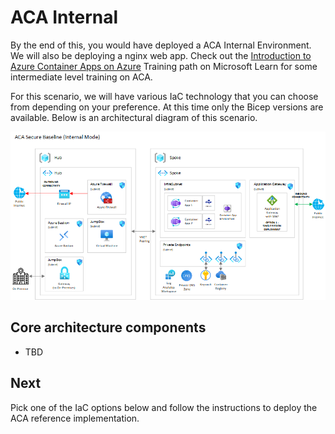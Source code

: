 # ACA Internal

By the end of this, you would have deployed a ACA Internal Environment. We will also be deploying a nginx web app. Check out the [Introduction to Azure Container Apps on Azure](https://learn.microsoft.com/en-us/azure/container-apps/) Training path on Microsoft Learn  for some intermediate level training on ACA.

For this scenario, we will have various IaC technology that you can choose from depending on your preference. At this time only the Bicep versions are available. Below is an architectural diagram of this scenario.

![Architectural diagram for the ACA Internal scenario.](../../docs/media/acaInternal/aca-internal.png)

## Core architecture components
*  TBD

## Next
Pick one of the IaC options below and follow the instructions to deploy the ACA reference implementation.
